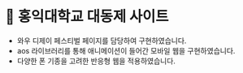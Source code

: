 # 🎪 홍익대학교 대동제 사이트

- 와우 디제이 페스티벌 페이지를 담당하여 구현하였습니다.
- aos 라이브러리를 통해 애니메이션이 들어간 모바일 웹을 구현하였습니다.
- 다양한 폰 기종을 고려한 반응형 웹을 적용하였습니다.
